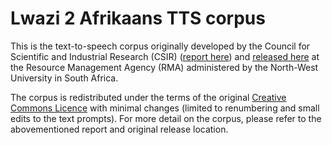 Lwazi 2 Afrikaans TTS corpus
============================

This is the text-to-speech corpus originally developed by the Council for Scientific and Industrial Research (CSIR) ([report here][1]) and [released here][2] at the Resource Management Agency (RMA) administered by the North-West University in South Africa.

The corpus is redistributed under the terms of the original [Creative Commons Licence][3] with minimal changes (limited to renumbering and small edits to the text prompts). For more detail on the corpus, please refer to the abovementioned report and original release location.

[1]: http://researchspace.csir.co.za/dspace/handle/10204/7138
[2]: https://rma.nwu.ac.za/index.php/lwazi2-afr-tts-corpus.html
[3]: https://creativecommons.org/licenses/by-nc-nd/3.0/
